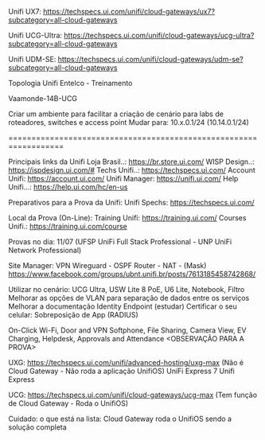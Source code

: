 Unifi UX7: https://techspecs.ui.com/unifi/cloud-gateways/ux7?subcategory=all-cloud-gateways

Unifi UCG-Ultra: https://techspecs.ui.com/unifi/cloud-gateways/ucg-ultra?subcategory=all-cloud-gateways

Unifi UDM-SE: https://techspecs.ui.com/unifi/cloud-gateways/udm-se?subcategory=all-cloud-gateways

Topologia Unifi Entelco - Treinamento

Vaamonde-14B-UCG

Criar um ambiente para facilitar a criação de cenário para labs de roteadores, switches e access point
Mudar para: 10.x.0.1/24 (10.14.0.1/24)

==================================================================

Principais links da Unifi
Loja Brasil..: https://br.store.ui.com/
WISP Design..: https://ispdesign.ui.com/#
Techs Unifi..: https://techspecs.ui.com/
Account Unifi: https://account.ui.com/
Unifi Manager: https://unifi.ui.com/
Help Unifi...: https://help.ui.com/hc/en-us

Preparativos para a Prova da Unifi:
Unifi Spechs: https://techspecs.ui.com/

Local da Prova (On-Line):
Training Unifi: https://training.ui.com/
Courses Unifi.: https://training.ui.com/course

Provas no dia: 11/07 (UFSP UniFi Full Stack Professional - UNP UniFi Network Professional)

Site Manager: VPN Wireguard - OSPF Router - NAT - (Mask)
https://www.facebook.com/groups/ubnt.unifi.br/posts/7613185458742868/

Utilizar no cenário: UCG Ultra, USW Lite 8 PoE, U6 Lite, Notebook, Filtro
Melhorar as opções de VLAN para separação de dados entre os serviços
Melhorar a documentação Identity Endpoint (estudar)
Certificar o seu celular: Sobreposição de App (RADIUS)

On-Click Wi-Fi, Door and VPN
Softphone, File Sharing, Camera View, EV Charging, Helpdesk, Approvals and Attendance <OBSERVAÇÃO PARA A PROVA>

UXG: https://techspecs.ui.com/unifi/advanced-hosting/uxg-max
(Não é Cloud Gateway - Não roda a aplicação UnifiOS)
UniFi Express 7 Unifi Express

UCG: https://techspecs.ui.com/unifi/cloud-gateways/ucg-max
(Tem função de Cloud Gateway - Roda o UnifiOS)

Cuidado: o que está na lista: Cloud Gateway roda o UnifiOS sendo a solução completa